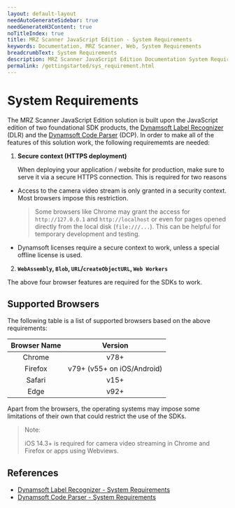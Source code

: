 ```yaml
---
layout: default-layout
needAutoGenerateSidebar: true
needGenerateH3Content: true
noTitleIndex: true
title: MRZ Scanner JavaScript Edition - System Requirements
keywords: Documentation, MRZ Scanner, Web, System Requirements
breadcrumbText: System Requirements
description: MRZ Scanner JavaScript Edition Documentation System Requirements
permalink: /gettingstarted/sys_requirement.html
---
```


# System Requirements

The MRZ Scanner JavaScript Edition solution is built upon the JavaScript edition of two foundational SDK products, the <a href="https://www.dynamsoft.com/label-recognition/overview/" target="_blank">Dynamsoft Label Recognizer</a> (DLR) and the <a href="https://www.dynamsoft.com/label-recognition/overview/" target="_blank">Dynamsoft Code Parser</a> (DCP). In order to make all of the features of this solution work, the following requirememts are needed:

1. **Secure context (HTTPS deployment)**

    When deploying your application / website for production, make sure to serve it via a secure HTTPS connection. This is required for two reasons
  
  - Access to the camera video stream is only granted in a security context. Most browsers impose this restriction.
    > Some browsers like Chrome may grant the access for `http://127.0.0.1` and `http://localhost` or even for pages opened directly from the local disk (`file:///...`). This can be helpful for temporary development and testing.
  
  - Dynamsoft licenses require a secure context to work, unless a special offline license is used.

2. **`WebAssembly`, `Blob`, `URL`/`createObjectURL`, `Web Workers`**

  The above four browser features are required for the SDKs to work.

## Supported Browsers

The following table is a list of supported browsers based on the above requirements:

  | Browser Name |             Version              |
  | :----------: | :------------------------------: |
  |    Chrome    |             v78+                 |
  |   Firefox    |             v79+ (v55+ on iOS/Android)                 |
  |    Safari    |             v15+                 |
  |     Edge     |             v92+                 |

Apart from the browsers, the operating systems may impose some limitations of their own that could restrict the use of the SDKs.

>Note:
>
> iOS 14.3+ is required for camera video streaming in Chrome and Firefox or apps using Webviews.

## References

- [Dynamsoft Label Recognizer - System Requirements](https://www.dynamsoft.com/capture-vision/docs/web/programming/javascript/user-guide/mrz-scanner.html#system-requirements)
- [Dynamsoft Code Parser - System Requirements](https://www.dynamsoft.com/code-parser/docs/web/programming/javascript/user-guide/#system-requirements)